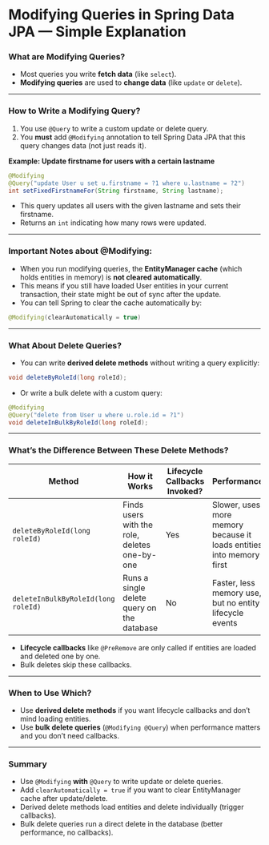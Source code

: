 # Modifying Queries in Spring Data JPA — Simple Explanation

### What are Modifying Queries?

* Most queries you write **fetch data** (like `select`).
* **Modifying queries** are used to **change data** (like `update` or `delete`).

---

### How to Write a Modifying Query?

1. You use `@Query` to write a custom update or delete query.
2. You **must** add `@Modifying` annotation to tell Spring Data JPA that this query changes data (not just reads it).

**Example: Update firstname for users with a certain lastname**

```java
@Modifying
@Query("update User u set u.firstname = ?1 where u.lastname = ?2")
int setFixedFirstnameFor(String firstname, String lastname);
```

* This query updates all users with the given lastname and sets their firstname.
* Returns an `int` indicating how many rows were updated.

---

### Important Notes about @Modifying:

* When you run modifying queries, the **EntityManager cache** (which holds entities in memory) is **not cleared automatically**.
* This means if you still have loaded User entities in your current transaction, their state might be out of sync after the update.
* You can tell Spring to clear the cache automatically by:

```java
@Modifying(clearAutomatically = true)
```

---

### What About Delete Queries?

* You can write **derived delete methods** without writing a query explicitly:

```java
void deleteByRoleId(long roleId);
```

* Or write a bulk delete with a custom query:

```java
@Modifying
@Query("delete from User u where u.role.id = ?1")
void deleteInBulkByRoleId(long roleId);
```

---

### What’s the Difference Between These Delete Methods?

| Method                              | How it Works                                  | Lifecycle Callbacks Invoked? | Performance                                                          |
| ----------------------------------- | --------------------------------------------- | ---------------------------- | -------------------------------------------------------------------- |
| `deleteByRoleId(long roleId)`       | Finds users with the role, deletes one-by-one | Yes                          | Slower, uses more memory because it loads entities into memory first |
| `deleteInBulkByRoleId(long roleId)` | Runs a single delete query on the database    | No                           | Faster, less memory use, but no entity lifecycle events              |

* **Lifecycle callbacks** like `@PreRemove` are only called if entities are loaded and deleted one by one.
* Bulk deletes skip these callbacks.

---

### When to Use Which?

* Use **derived delete methods** if you want lifecycle callbacks and don’t mind loading entities.
* Use **bulk delete queries** (`@Modifying @Query`) when performance matters and you don’t need callbacks.

---

### Summary

* Use `@Modifying` **with** `@Query` to write update or delete queries.
* Add `clearAutomatically = true` if you want to clear EntityManager cache after update/delete.
* Derived delete methods load entities and delete individually (trigger callbacks).
* Bulk delete queries run a direct delete in the database (better performance, no callbacks).
